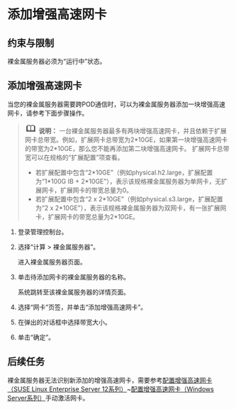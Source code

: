 # 添加增强高速网卡<a name="bms_umn_0040"></a>

## 约束与限制<a name="section33311821194311"></a>

裸金属服务器必须为“运行中”状态。

## 添加增强高速网卡<a name="section12462131781817"></a>

当您的裸金属服务器需要跨POD通信时，可以为裸金属服务器添加一块增强高速网卡，请参考下面步骤操作。

>![](public_sys-resources/icon-note.gif) **说明：** 
>一台裸金属服务器最多有两块增强高速网卡，并且依赖于扩展网卡总带宽。例如，扩展网卡总带宽为2\*10GE，如果第一块增强高速网卡的带宽为2\*10GE，那么您不能再添加第二块增强高速网卡。
>扩展网卡总带宽可以在规格的“扩展配置”项查看。
>-   若扩展配置中包含“2\*10GE”（例如physical.h2.large，扩展配置为“1\*100G IB + 2\*10GE”），表示该规格裸金属服务器为单网卡，无扩展网卡，扩展网卡的带宽总量为0。
>-   若扩展配置中包含“2 x 2\*10GE”（例如physical.s3.large，扩展配置为“2 x 2\*10GE”），表示该规格裸金属服务器为双网卡，有一张扩展网卡，扩展网卡的带宽总量为2\*10GE。

1.  登录管理控制台。
2.  选择“计算 \> 裸金属服务器”。

    进入裸金属服务器页面。

3.  单击待添加网卡的裸金属服务器的名称。

    系统跳转至该裸金属服务器的详情页面。

4.  选择“网卡”页签，并单击“添加增强高速网卡”。
5.  在弹出的对话框中选择带宽大小。
6.  单击“确定”。

## 后续任务<a name="section31885515212"></a>

裸金属服务器无法识别新添加的增强高速网卡，需要参考[配置增强高速网卡（SUSE Linux Enterprise Server 12系列）](配置增强高速网卡（SUSE-Linux-Enterprise-Server-12系列）.md)\~[配置增强高速网卡（Windows Server系列）](配置增强高速网卡（Windows-Server系列）.md)手动激活网卡。

